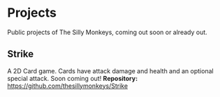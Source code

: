 # Projects
Public projects of The Silly Monkeys, coming out soon or already out.

## Strike
A 2D Card game. Cards have attack damage and health and an optional special attack. Soon coming out!
**Repository:** https://github.com/thesillymonkeys/Strike
